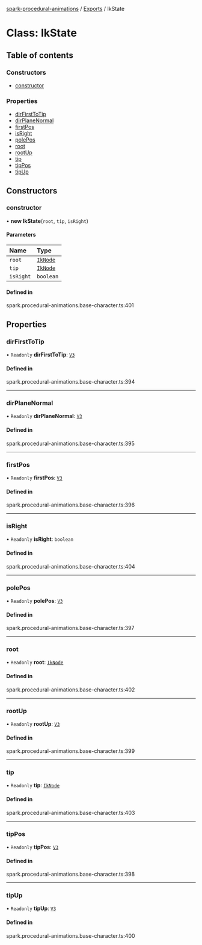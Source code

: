 [spark-procedural-animations](../README.md) / [Exports](../modules.md) / IkState

# Class: IkState

## Table of contents

### Constructors

- [constructor](IkState.md#constructor)

### Properties

- [dirFirstToTip](IkState.md#dirfirsttotip)
- [dirPlaneNormal](IkState.md#dirplanenormal)
- [firstPos](IkState.md#firstpos)
- [isRight](IkState.md#isright)
- [polePos](IkState.md#polepos)
- [root](IkState.md#root)
- [rootUp](IkState.md#rootup)
- [tip](IkState.md#tip)
- [tipPos](IkState.md#tippos)
- [tipUp](IkState.md#tipup)

## Constructors

### constructor

• **new IkState**(`root`, `tip`, `isRight`)

#### Parameters

| Name | Type |
| :------ | :------ |
| `root` | [`IkNode`](IkNode.md) |
| `tip` | [`IkNode`](IkNode.md) |
| `isRight` | `boolean` |

#### Defined in

spark.procedural-animations.base-character.ts:401

## Properties

### dirFirstToTip

• `Readonly` **dirFirstToTip**: [`V3`](V3.md)

#### Defined in

spark.procedural-animations.base-character.ts:394

___

### dirPlaneNormal

• `Readonly` **dirPlaneNormal**: [`V3`](V3.md)

#### Defined in

spark.procedural-animations.base-character.ts:395

___

### firstPos

• `Readonly` **firstPos**: [`V3`](V3.md)

#### Defined in

spark.procedural-animations.base-character.ts:396

___

### isRight

• `Readonly` **isRight**: `boolean`

#### Defined in

spark.procedural-animations.base-character.ts:404

___

### polePos

• `Readonly` **polePos**: [`V3`](V3.md)

#### Defined in

spark.procedural-animations.base-character.ts:397

___

### root

• `Readonly` **root**: [`IkNode`](IkNode.md)

#### Defined in

spark.procedural-animations.base-character.ts:402

___

### rootUp

• `Readonly` **rootUp**: [`V3`](V3.md)

#### Defined in

spark.procedural-animations.base-character.ts:399

___

### tip

• `Readonly` **tip**: [`IkNode`](IkNode.md)

#### Defined in

spark.procedural-animations.base-character.ts:403

___

### tipPos

• `Readonly` **tipPos**: [`V3`](V3.md)

#### Defined in

spark.procedural-animations.base-character.ts:398

___

### tipUp

• `Readonly` **tipUp**: [`V3`](V3.md)

#### Defined in

spark.procedural-animations.base-character.ts:400

